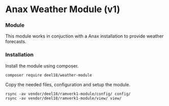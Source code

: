 # Anax Weather Module (v1)


### Module
This module works in conjuction with a Anax installation to provide weather forecasts.

### Installation

Install the module using composer.

```composer require deel18/weather-module```

Copy the needed files, configuration and setup the module.

```
rsync -av vendor/deel18/ramverk1-module/config/ config/
rsync -av vendor/deel18/ramverk1-module/view/ view/
```

